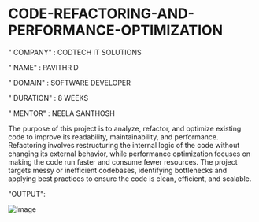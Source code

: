 # CODE-REFACTORING-AND-PERFORMANCE-OPTIMIZATION

" COMPANY" : CODTECH IT SOLUTIONS

" NAME" : PAVITHR D

" DOMAIN" : SOFTWARE DEVELOPER

" DURATION" : 8 WEEKS

" MENTOR" : NEELA SANTHOSH

The purpose of this project is to analyze, refactor, and optimize existing code to improve its readability, maintainability, and performance. Refactoring involves restructuring the internal logic of the code without changing its external behavior, while performance optimization focuses on making the code run faster and consume fewer resources.
The project targets messy or inefficient codebases, identifying bottlenecks and applying best practices to ensure the code is clean, efficient, and scalable.

"OUTPUT":

![Image](https://github.com/user-attachments/assets/9ecbeb7f-1e83-4be1-9a9e-57ec5c5fd55d)
